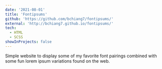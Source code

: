 ```yaml
---
date: '2021-08-01'
title: 'Fontipsums'
github: 'https://github.com/bchiang7/fontipsums/'
external: 'http://bchiang7.github.io/fontipsums/'
tech:
  - HTML
  - SCSS
showInProjects: false
---
```


Simple website to display some of my favorite font pairings combined with some fun lorem ipsum variations found on the web.
